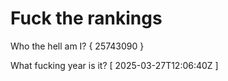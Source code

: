 # Fuck the rankings

Who the hell am I?
{ 25743090 }

What fucking year is it?
[ 2025-03-27T12:06:40Z ]
